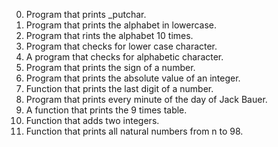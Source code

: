 0. Program that prints _putchar.
1. Program that prints the alphabet in lowercase.
2. Program that rints the alphabet 10 times.
3. Program that checks for lower case character.
4. A program that checks for alphabetic character.
5. Program that prints the sign of a number.
6. Program that prints the absolute value of an integer.
7. Function that prints the last digit of a number.
8. Program that prints every minute of the day of Jack Bauer.
9. A function that prints the 9 times table.
10. Function that adds two integers.
11. Function that prints all natural numbers from n to 98. 
